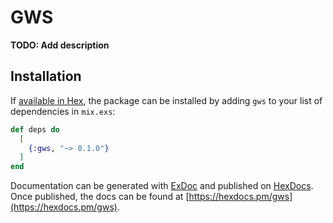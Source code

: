 # GWS

**TODO: Add description**

## Installation

If [available in Hex](https://hex.pm/docs/publish), the package can be installed
by adding `gws` to your list of dependencies in `mix.exs`:

```elixir
def deps do
  [
    {:gws, "~> 0.1.0"}
  ]
end
```

Documentation can be generated with [ExDoc](https://github.com/elixir-lang/ex_doc)
and published on [HexDocs](https://hexdocs.pm). Once published, the docs can
be found at [https://hexdocs.pm/gws](https://hexdocs.pm/gws).

